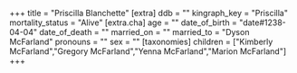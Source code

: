 +++
title = "Priscilla Blanchette"
[extra]
ddb = ""
kingraph_key = "Priscilla"
mortality_status = "Alive"
[extra.cha]
age = ""
date_of_birth = "date#1238-04-04"
date_of_death = ""
married_on = ""
married_to = "Dyson McFarland"
pronouns = ""
sex = ""
[taxonomies]
children = ["Kimberly McFarland","Gregory McFarland","Yenna McFarland","Marion McFarland"]
+++

